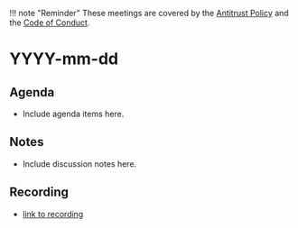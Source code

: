 !!! note "Reminder"
    These meetings are covered by the [Antitrust Policy](../governance/antitrust.md) and the [Code of Conduct](../governance/code-of-conduct.md).

# YYYY-mm-dd

## Agenda
- Include agenda items here.

## Notes
- Include discussion notes here.

## Recording
- [link to recording]()